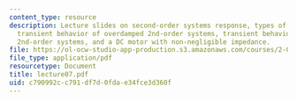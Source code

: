 ```yaml
---
content_type: resource
description: Lecture slides on second-order systems response, types of 2nd-order systems,
  transient behavior of overdamped 2nd-order systems, transient behavior of underdamped
  2nd-order systems, and a DC motor with non-negligible impedance.
file: https://ol-ocw-studio-app-production.s3.amazonaws.com/courses/2-004-systems-modeling-and-control-ii-fall-2007/c790992cc791df7d0fdae34fce3d360f_lecture07.pdf
file_type: application/pdf
resourcetype: Document
title: lecture07.pdf
uid: c790992c-c791-df7d-0fda-e34fce3d360f
---
```

